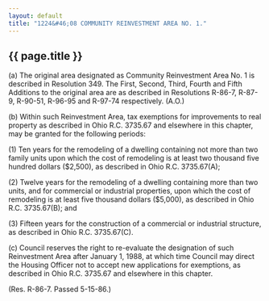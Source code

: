 ```yaml
---
layout: default 
title: "1224&#46;08 COMMUNITY REINVESTMENT AREA NO. 1."
---
```


{{ page.title }}
----------------

​(a) The original area designated as Community Reinvestment Area No. 1
is described in Resolution 349. The First, Second, Third, Fourth and
Fifth Additions to the original area are as described in Resolutions
R-86-7, R-87-9, R-90-51, R-96-95 and R-97-74 respectively. (A.O.)

​(b) Within such Reinvestment Area, tax exemptions for improvements to
real property as described in Ohio R.C. 3735.67 and elsewhere in this
chapter, may be granted for the following periods:

​(1) Ten years for the remodeling of a dwelling containing not more than
two family units upon which the cost of remodeling is at least two
thousand five hundred dollars (\$2,500), as described in Ohio R.C.
3735.67(A);

​(2) Twelve years for the remodeling of a dwelling containing more than
two units, and for commercial or industrial properties, upon which the
cost of remodeling is at least five thousand dollars (\$5,000), as
described in Ohio R.C. 3735.67(B); and

​(3) Fifteen years for the construction of a commercial or industrial
structure, as described in Ohio R.C. 3735.67(C).

​(c) Council reserves the right to re-evaluate the designation of such
Reinvestment Area after January 1, 1988, at which time Council may
direct the Housing Officer not to accept new applications for
exemptions, as described in Ohio R.C. 3735.67 and elsewhere in this
chapter.

(Res. R-86-7. Passed 5-15-86.)
